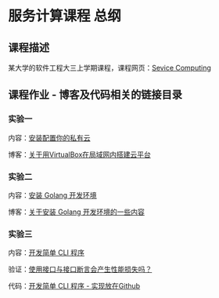 # 服务计算课程 总纲

## 课程描述

某大学的软件工程大三上学期课程，课程网页：[Sevice Computing](https://pmlpml.github.io/ServiceComputingOnCloud/)

## 课程作业 - 博客及代码相关的链接目录

### 实验一

内容：[安装配置你的私有云](https://pmlpml.github.io/ServiceComputingOnCloud/ex-install-cloud)

博客：[关于用VirtualBox在局域网内搭建云平台](https://github.com/owtotwo/Service-Computing-On-Cloud-Course/tree/homework1)

### 实验二

内容：[安装 Golang 开发环境](https://pmlpml.github.io/ServiceComputingOnCloud/ex-install-go)

博客：[关于安装 Golang 开发环境的一些内容](https://github.com/owtotwo/Service-Computing-On-Cloud-Course/tree/homework2)

### 实验三

内容：[开发简单 CLI 程序](https://pmlpml.github.io/ServiceComputingOnCloud/ex-cli-basic)

验证：[使用接口与接口断言会产生性能损失吗？](./)

代码：[开发简单 CLI 程序 - 实现放在Github](https://github.com/owtotwo/Service-Computing-On-Cloud-Course/tree/homework2)
